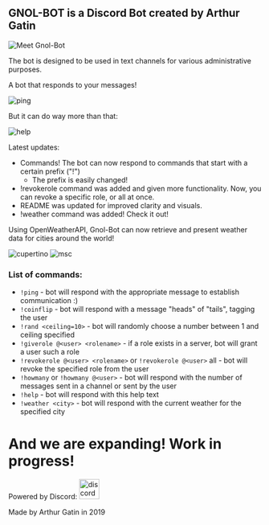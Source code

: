 ## GNOL-BOT is a Discord Bot created by Arthur Gatin


<img alt="Meet Gnol-Bot" src="https://ArthurG0.github.io/gnol_discord_bot/assets/header.png">

The bot is designed to be used in text channels for various administrative purposes.

A bot that responds to your messages! 

<img alt="ping" src="https://ArthurG0.github.io/gnol_discord_bot/assets/ping.png">

But it can do way more than that:

<img alt="help" src="https://ArthurG0.github.io/gnol_discord_bot/assets/helptext.png">

Latest updates:

 - Commands! The bot can now respond to commands that start with a certain prefix ("!")
    - The prefix is easily changed!
 - !revokerole command was added and given more functionality. Now, you can revoke a specific role, or all at once.
 - README was updated for improved clarity and visuals.
 - !weather command was added! Check it out!
 
 Using OpenWeatherAPI, Gnol-Bot can now retrieve and present weather data for cities around the world!
 
 <img alt="cupertino" src="https://ArthurG0.github.io/gnol_discord_bot/assets/weather_cupertino.png">
 
 <img alt="msc" src="https://ArthurG0.github.io/gnol_discord_bot/assets/weather_moscow.png">
 
 ### List of commands:
- `!ping` - bot will respond with the appropriate message to establish communication :)
- `!coinflip` - bot will respond with a message "heads" of "tails", tagging the user
- `!rand <ceiling=10>` - bot will randomly choose a number between 1 and ceiling specified
- `!giverole @<user> <rolename>` - if a role exists in a server, bot will grant a user such a role
- `!revokerole @<user> <rolename>` or `!revokerole @<user>` all - bot will revoke the specified role from the user
- `!howmany` or `!howmany @<user>` - bot will respond with the number of messages sent in a channel or sent by the user
- `!help` - bot will respond with this help text
- `!weather <city>` - bot will respond with the current weather for the specified city

# And we are expanding! Work in progress!

Powered by Discord: <img alt="discord" width ="40" height ="40" src="https://theme.zdassets.com/theme_assets/678183/af1a442f9a25a27837f17805b1c0cfa4d1725f90.png">

Made by Arthur Gatin in 2019
